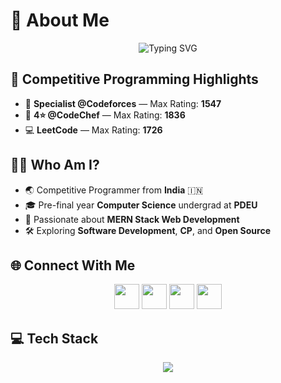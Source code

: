 # 💫 About Me

<p align="center">
  <img src="https://readme-typing-svg.herokuapp.com?font=Fira+Code&size=24&duration=3000&pause=1000&color=1E90FF&center=true&vCenter=true&width=435&lines=Hey!+I'm+Tushar+Talaviya;Competitive+Programmer+%F0%9F%94%A5;MERN+Stack+Developer+%F0%9F%9A%80;" alt="Typing SVG">
</p>

## 🎯 Competitive Programming Highlights
- 🏅 **Specialist @Codeforces** — Max Rating: **1547**
- 🌟 **4⭐ @CodeChef** — Max Rating: **1836**
- 💻 **LeetCode** — Max Rating: **1726**

## 👨‍💻 Who Am I?
- 🌏 Competitive Programmer from **India** 🇮🇳  
- 🎓 Pre-final year **Computer Science** undergrad at **PDEU**  
- 🚀 Passionate about **MERN Stack Web Development**  
- 🛠️ Exploring **Software Development**, **CP**, and **Open Source**  

## 🌐 Connect With Me

<p align="center">
  <a href="https://x.com/tushart1504" target="_blank"><img src="https://skillicons.dev/icons?i=twitter" height="40" /></a>
  <a href="https://www.linkedin.com/in/tushart1504/" target="_blank"><img src="https://skillicons.dev/icons?i=linkedin" height="40" /></a>
  <a href="https://codeforces.com/profile/fenrirr" target="_blank"><img src="https://raw.githubusercontent.com/rahuldkjain/github-profile-readme-generator/master/src/images/icons/Social/codeforces.svg" height="40" /></a>
  <a href="https://leetcode.com/fenrirr/" target="_blank"><img src="https://raw.githubusercontent.com/rahuldkjain/github-profile-readme-generator/master/src/images/icons/Social/leet-code.svg" height="40" /></a>
</p>

## 💻 Tech Stack

<p align="center">
  <img src="https://skillicons.dev/icons?i=cpp,python,java,c,js,html,css,react,nodejs,express,mongodb,mysql,tailwind,latex,git,github,linux,postman,netlify,vercel" />
</p>
